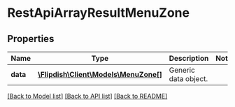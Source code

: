 # RestApiArrayResultMenuZone

## Properties
Name | Type | Description | Notes
------------ | ------------- | ------------- | -------------
**data** | [**\Flipdish\\Client\Models\MenuZone[]**](MenuZone.md) | Generic data object. | 

[[Back to Model list]](../README.md#documentation-for-models) [[Back to API list]](../README.md#documentation-for-api-endpoints) [[Back to README]](../README.md)


